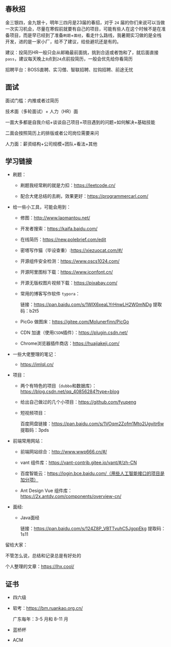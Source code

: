 ## 春秋招

金三银四，金九银十，明年三四月是23届的春招，对于 `24` 届的你们来说可以当做一次实习机会，尽量在寒假前就要有自己的项目，可能有些人在这个时候不是在准备项目，而是早已经到了准备`刷题`+`面经`，看走什么路线，我暑期实习做的是全栈开发，进的是一家小厂，给不了建议，给些避坑还是有的。

建议：投简历HR一般只会从邮箱最前面挑，挑到合适或者饱和了，就后面直接`pass`，建议每天晚上`8`点到`24`点前投简历，一般会优先给你看简历

招聘平台：BOSS直聘、实习僧、智联招聘、拉钩招聘、前途无忧

## 面试

面试门槛：内推或者过简历

技术面（多轮面试）+ 人力（HR）面

一面大多都是自我介绍+谈谈自己项目+项目遇到的问题+如何解决+基础技能

二面会按照简历上的排版或者公司岗位需要来问

人力面：薪资结构+公司规模+团队+看法+其他

## 学习链接

- 刷题：

  - 刷题我经常刷的就是力扣：https://leetcode.cn/

  - 配合大佬总结的去刷，效果更好：https://programmercarl.com/

- 给一些小工具，可能会用到：

  - 修图：http://www.laomantou.net/

  - 开发者搜索：https://kaifa.baidu.com/

  - 在线简历：https://new.polebrief.com/edit

  - 密塔写作猫（毕设查重）:https://xiezuocat.com/#/

  - 开源组件安全检测：https://www.oscs1024.com/

  - 开源阿里图标下载：https://www.iconfont.cn/

  - 开源无版权图片视频下载：https://pixabay.com/

  - 常用的博客写作软件 `typora`：

    链接：https://pan.baidu.com/s/1WlX6xeaLYrHnwLH2W0mNDg 提取码：b2t5

  - PicGo 做图床：https://gitee.com/Molunerfinn/PicGo

  - CDN 加速（使用`CSDN`插件）：https://plugin.csdn.net/

  - Chrome浏览器插件商店：https://huajiakeji.com/

- 一些大佬整理的笔记：

  - https://imlql.cn/

- 项目：

  - 两个有特色的项目（`dubbo`和数据库）：https://blog.csdn.net/qq_40856284?type=blog

  - 给出自己做过的几个小项目：https://github.com/fyupeng

  - 短视频项目：

    百度网盘链接：https://pan.baidu.com/s/1VOqm2Zofm1Mto2Ugyitr6w 提取码：3pds

- 前端常用网站：

  - 前端网站综合：http://www.wwp666.cn/#/

  - vant 组件库：https://vant-contrib.gitee.io/vant/#/zh-CN
  - 百度智能云：https://login.bce.baidu.com/（用些人工智能接口的项目是加分项）
  - Ant Design Vue 组件库：https://2x.antdv.com/components/overview-cn/

- 面经:

  - Java面经

    链接：https://pan.baidu.com/s/124Z8P_VBTTvuhC5JgopEkg 提取码：1s11

留给大家：

不管怎么说，总结和记录总是有好处的

个人整理的文章：https://lhx.cool/

## 证书

- 四六级

- 软考：https://bm.ruankao.org.cn/

  广东每年：3-5 月和 8-11 月 

- 蓝桥杯
- ACM